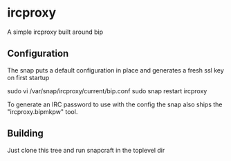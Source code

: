 # ircproxy

A simple ircproxy built around bip

## Configuration

The snap puts a default configuration in place and generates a fresh ssl key on first startup

sudo vi /var/snap/ircproxy/current/bip.conf
sudo snap restart ircproxy

To generate an IRC password to use with the config the snap also ships the "ircproxy.bipmkpw" tool.

## Building

Just clone this tree and run snapcraft in the toplevel dir
